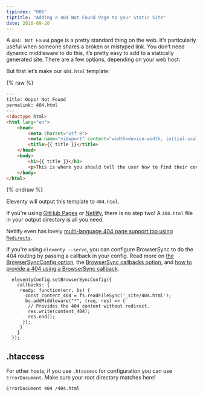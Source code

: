 ```yaml
---
tipindex: "006"
tiptitle: "Adding a 404 Not Found Page to your Static Site"
date: 2018-09-20
---
```

A `404: Not Found` page is a pretty standard thing on the web. It’s particularly useful when someone shares a broken or mistyped link. You don’t need dynamic middleware to do this, it’s pretty easy to add to a statically generated site. There are a few options, depending on your web host:

But first let’s make our `404.html` template:

{% raw %}
```html
---
title: Oops! Not Found
permalink: 404.html
---
<!doctype html>
<html lang="en">
    <head>
        <meta charset="utf-8">
        <meta name="viewport" content="width=device-width, initial-scale=1.0">
        <title>{{ title }}</title>
    </head>
    <body>
        <h1>{{ title }}</h1>
        <p>This is where you should tell the user how to find their content. Maybe on the <a href="{{ "/" | url }}">home page?</a></p>
    </body>
</html>
```
{% endraw %}

Eleventy will output this template to `404.html`.

If you’re using [GitHub Pages](https://help.github.com/articles/creating-a-custom-404-page-for-your-github-pages-site/) or [Netlify](https://www.netlify.com/docs/redirects/#custom-404), there is no step two! A `404.html` file in your output directory is all you need.

Netlify even has lovely [multi-language 404 page support too using `Redirects`](https://www.netlify.com/docs/redirects/#custom-404).

If you're using `eleventy --serve`, you can configure BrowserSync to do the 404 routing by passing a callback in your config. Read more on [the BrowserSyncConfig option](https://www.11ty.io/docs/config/#override-browsersync-server-options), the [BrowserSync callbacks option](https://browsersync.io/docs/options#option-callbacks), and [how to provide a 404 using a BrowserSync callback](https://github.com/BrowserSync/browser-sync/issues/1398). 
```
  eleventyConfig.setBrowserSyncConfig({
    callbacks: {
     ready: function(err, bs) {
       const content_404 = fs.readFileSync('_site/404.html');
       bs.addMiddleware("*", (req, res) => {
        // Provides the 404 content without redirect.
        res.write(content_404);
        res.end();
      });
     }
    }
  });
```

## .htaccess

For other hosts, if you use `.htaccess` for configuration you can use `ErrorDocument`. Make sure your root directory matches here!

```
ErrorDocument 404 /404.html
```

